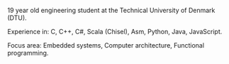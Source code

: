 19 year old engineering student at the Technical University of Denmark (DTU).

Experience in:
C, C++, C#, Scala (Chisel), Asm, Python, Java, JavaScript.

Focus area:
Embedded systems, Computer architecture, Functional programming.
